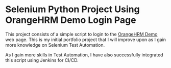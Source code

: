 # Selenium Python Project Using OrangeHRM Demo Login Page

This project consists of a simple script to login to the [OrangeHRM Demo](https://opensource-demo.orangehrmlive.com/) web page. This is my initial portfolio project that I will improve upon as I gain more knowledge on Selenium Test Automation.

As I gain more skills in Test Automation, I have also successfully integrated this script using Jenkins for CI/CD.
